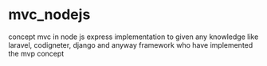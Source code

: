 # mvc_nodejs
concept mvc in node js express implementation to given any knowledge like laravel, codigneter, django and anyway framework who have implemented the mvp concept 
